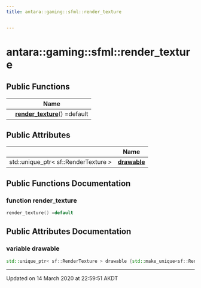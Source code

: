```yaml
---
title: antara::gaming::sfml::render_texture


---
```


# antara::gaming::sfml::render_texture















## Public Functions

|                | Name           |
| -------------- | -------------- |
|  | **[render_texture](Classes/structantara_1_1gaming_1_1sfml_1_1render__texture.md#function-render_texture)**() =default  |


## Public Attributes

|                | Name           |
| -------------- | -------------- |
| std::unique_ptr< sf::RenderTexture > | **[drawable](Classes/structantara_1_1gaming_1_1sfml_1_1render__texture.md#variable-drawable)**  |










## Public Functions Documentation

### function render_texture

```cpp
render_texture() =default
```






























## Public Attributes Documentation

### variable drawable

```cpp
std::unique_ptr< sf::RenderTexture > drawable {std::make_unique<sf::RenderTexture>()};
```
































-------------------------------

Updated on 14 March 2020 at 22:59:51 AKDT